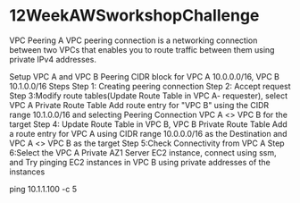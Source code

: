 # 12WeekAWSworkshopChallenge
VPC Peering
A VPC peering connection is a networking connection between two VPCs that enables you to route traffic between them using private IPv4 addresses.

Setup VPC A and VPC B Peering
CIDR block for VPC A 10.0.0.0/16, VPC B 10.1.0.0/16
Steps 
Step 1: Creating peering connection
Step 2: Accept request
Step 3:Modify route tables(Update Route Table in VPC A- requester), 
select VPC A Private Route Table
Add route entry for "VPC B" using the CIDR range 10.1.0.0/16 and 
selecting Peering Connection VPC A <> VPC B for the target
Step 4: Update Route Table in VPC B, VPC B Private Route Table
Add a route entry for VPC A using CIDR range 10.0.0.0/16 as the Destination and 
VPC A <> VPC B as the target
Step 5:Check Connectivity from VPC A
Step 6:Select the VPC A Private AZ1 Server EC2 instance, connect using ssm, and 
Try pinging EC2 instances in VPC B using private addresses of the instances

ping 10.1.1.100 -c 5
